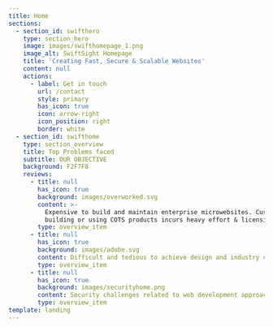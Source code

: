 ```yaml
---
title: Home
sections:
  - section_id: swifthero
    type: section_hero
    image: images/swifthomepage_1.png
    image_alt: SwiftSight Homepage
    title: 'Creating Fast, Secure & Scalable Websites'
    content: null
    actions:
      - label: Get in touch
        url: /contact
        style: primary
        has_icon: true
        icon: arrow-right
        icon_position: right
        border: white
  - section_id: swifthome
    type: section_overview
    title: Top Problems faced
    subtitle: OUR OBJECTIVE
    background: F2F7F8
    reviews:
      - title: null
        has_icon: true
        background: images/overworked.svg
        content: >-
          Expensive to build and maintain enterprise microwebsites. Custom
          building or using COTS products incurs heavy effort & licensing costs.
        type: overview_item
      - title: null
        has_icon: true
        background: images/adobe.svg
        content: Difficult and tedious to achieve design and industry compliance.
        type: overview_item
      - title: null
        has_icon: true
        background: images/securityhome.png
        content: Security challenges related to web development approach.
        type: overview_item
template: landing
---
```

